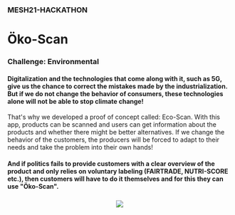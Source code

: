 ### MESH21-HACKATHON
# Öko-Scan        
### Challenge: Environmental 

#### Digitalization and the technologies that come along with it, such as 5G, give us the chance to correct the mistakes made by the industrialization. But if we do not change the behavior of consumers, these technologies alone will not be able to stop climate change!


That's why we developed a proof of concept called: Eco-Scan. With this app, products can be scanned and users can get information about the products and whether there might be better alternatives. If we change the behavior of the customers, the producers will be forced to adapt to their needs and take the problem into their own hands! 

#### And if politics fails to provide customers with a clear overview of the product and only relies on voluntary labeling (FAIRTRADE, NUTRI-SCORE etc.), then customers will have to do it themselves and for this they can use "Öko-Scan".

###
<p align="center" > 
<img src="https://github.com/Sebastian-Zok/EcoScan-MESH2021/blob/main/img/app.png">
</p>
